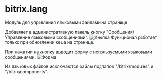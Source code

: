 # bitrix.lang
Модуль для управления языковыми файлами на странице

Добавляет в административную панель кнопку "Сообщения/Управление языковыми сообщениями".
![Кнопка](http://clip2net.com/clip/m0/01ead-clip-7kb.png?nocache=1 "Кнопка")
Функционал работает только при обновлении кеша на странице.

При нажатии на кнопку выводит форму с используемыми языковыми сообщениями.
![Форма](http://clip2net.com/clip/m0/79ed7-clip-36kb.png?nocache=1 "Форма")

Из языковых файлов исключаются файлы подпапок "/bitrix/modules" и "/bitrix/components".
